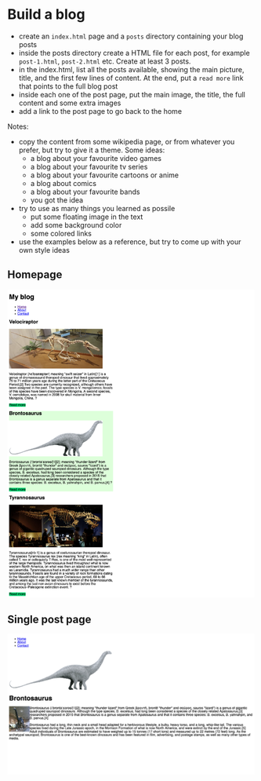 # Build a blog
- create an `index.html` page and a `posts` directory containing your blog posts
- inside the posts directory create a HTML file for each post, for example `post-1.html`, `post-2.html` etc. Create at least 3 posts.
- in the index.html, list all the posts available, showing the main picture, title, and the first few lines of content. At the end, put a `read more` link that points to the full blog post
- inside each one of the post page, put the main image, the title, the full content and some extra images
- add a link to the post page to go back to the home

Notes:
- copy the content from some wikipedia page, or from whatever you prefer, but try to give it a theme. Some ideas:
    - a blog about your favourite video games
    - a blog about your favourite tv series
    - a blog about your favourite cartoons or anime
    - a blog about comics
    - a blog about your favourite bands
    - you got the idea
- try to use as many things you learned as possile
    - put some floating image in the text
    - add some background color
    - some colored links
- use the examples below as a reference, but try to come up with your own style ideas

## Homepage
![homepage](homepage.png)
## Single post page 
![post](post.png)